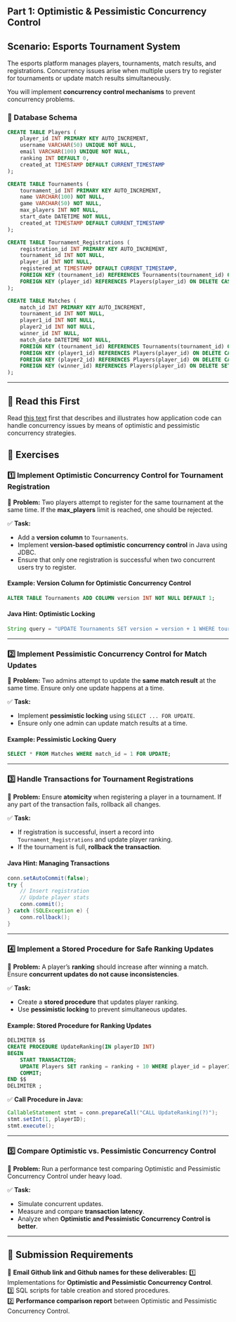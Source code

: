 ## Part 1: Optimistic & Pessimistic Concurrency Control

## **Scenario: Esports Tournament System**
The esports platform manages players, tournaments, match results, and registrations. Concurrency issues arise when multiple users try to register for tournaments or update match results simultaneously.

You will implement **concurrency control mechanisms** to prevent concurrency problems.

### **📌 Database Schema**

```sql
CREATE TABLE Players (
    player_id INT PRIMARY KEY AUTO_INCREMENT,
    username VARCHAR(50) UNIQUE NOT NULL,
    email VARCHAR(100) UNIQUE NOT NULL,
    ranking INT DEFAULT 0,
    created_at TIMESTAMP DEFAULT CURRENT_TIMESTAMP
);

CREATE TABLE Tournaments (
    tournament_id INT PRIMARY KEY AUTO_INCREMENT,
    name VARCHAR(100) NOT NULL,
    game VARCHAR(50) NOT NULL,
    max_players INT NOT NULL,
    start_date DATETIME NOT NULL,
    created_at TIMESTAMP DEFAULT CURRENT_TIMESTAMP
);

CREATE TABLE Tournament_Registrations (
    registration_id INT PRIMARY KEY AUTO_INCREMENT,
    tournament_id INT NOT NULL,
    player_id INT NOT NULL,
    registered_at TIMESTAMP DEFAULT CURRENT_TIMESTAMP,
    FOREIGN KEY (tournament_id) REFERENCES Tournaments(tournament_id) ON DELETE CASCADE,
    FOREIGN KEY (player_id) REFERENCES Players(player_id) ON DELETE CASCADE
);

CREATE TABLE Matches (
    match_id INT PRIMARY KEY AUTO_INCREMENT,
    tournament_id INT NOT NULL,
    player1_id INT NOT NULL,
    player2_id INT NOT NULL,
    winner_id INT NULL,
    match_date DATETIME NOT NULL,
    FOREIGN KEY (tournament_id) REFERENCES Tournaments(tournament_id) ON DELETE CASCADE,
    FOREIGN KEY (player1_id) REFERENCES Players(player_id) ON DELETE CASCADE,
    FOREIGN KEY (player2_id) REFERENCES Players(player_id) ON DELETE CASCADE,
    FOREIGN KEY (winner_id) REFERENCES Players(player_id) ON DELETE SET NULL
);
```

---

## **📖 Read this First**
Read [this text](app-concurrency.md) first that describes and illustrates how application code can handle concurrency issues by means of optimistic and pessimistic concurrency strategies.

## **📌 Exercises**

### **1️⃣ Implement Optimistic Concurrency Control for Tournament Registration**
📌 **Problem:** Two players attempt to register for the same tournament at the same time. If the **max_players** limit is reached, one should be rejected.

✅ **Task:**
- Add a **version column** to `Tournaments`.
- Implement **version-based optimistic concurrency control** in Java using JDBC.
- Ensure that only one registration is successful when two concurrent users try to register.

#### **Example: Version Column for Optimistic Concurrency Control**
```sql
ALTER TABLE Tournaments ADD COLUMN version INT NOT NULL DEFAULT 1;
```

#### **Java Hint: Optimistic Locking**
```java
String query = "UPDATE Tournaments SET version = version + 1 WHERE tournament_id = ? AND version = ?";
```

---

### **2️⃣ Implement Pessimistic Concurrency Control for Match Updates**
📌 **Problem:** Two admins attempt to update the **same match result** at the same time. Ensure only one update happens at a time.

✅ **Task:**
- Implement **pessimistic locking** using `SELECT ... FOR UPDATE`.
- Ensure only one admin can update match results at a time.

#### **Example: Pessimistic Locking Query**
```sql
SELECT * FROM Matches WHERE match_id = 1 FOR UPDATE;
```

---

### **3️⃣ Handle Transactions for Tournament Registrations**
📌 **Problem:** Ensure **atomicity** when registering a player in a tournament. If any part of the transaction fails, rollback all changes.

✅ **Task:**
- If registration is successful, insert a record into `Tournament_Registrations` and update player ranking.
- If the tournament is full, **rollback the transaction**.

#### **Java Hint: Managing Transactions**
```java
conn.setAutoCommit(false);
try {
    // Insert registration
    // Update player stats
    conn.commit();
} catch (SQLException e) {
    conn.rollback();
}
```

---

### **4️⃣ Implement a Stored Procedure for Safe Ranking Updates**
📌 **Problem:** A player’s **ranking** should increase after winning a match. Ensure **concurrent updates do not cause inconsistencies**.

✅ **Task:**
- Create a **stored procedure** that updates player ranking.
- Use **pessimistic locking** to prevent simultaneous updates.

#### **Example: Stored Procedure for Ranking Updates**
```sql
DELIMITER $$
CREATE PROCEDURE UpdateRanking(IN playerID INT)
BEGIN
    START TRANSACTION;
    UPDATE Players SET ranking = ranking + 10 WHERE player_id = playerID;
    COMMIT;
END $$
DELIMITER ;
```
✅ **Call Procedure in Java:**
```java
CallableStatement stmt = conn.prepareCall("CALL UpdateRanking(?)");
stmt.setInt(1, playerID);
stmt.execute();
```

---

### **5️⃣ Compare Optimistic vs. Pessimistic Concurrency Control**
📌 **Problem:** Run a performance test comparing Optimistic and Pessimistic Concurrency Control under heavy load.

✅ **Task:**
- Simulate concurrent updates.
- Measure and compare **transaction latency**.
- Analyze when **Optimistic and Pessimistic Concurrency Control is better**.


---

## **🚀 Submission Requirements**
📌 **Email Github link and Github names for these deliverables:**
1️⃣ Implementations for **Optimistic and Pessimistic Concurrency Control**.  
3️⃣ SQL scripts for table creation and stored procedures.  
2️⃣ **Performance comparison report** between Optimistic and Pessimistic Concurrency Control.
